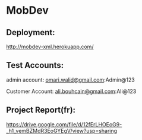 # MobDev

## Deployment: 
http://mobdev-xml.herokuapp.com/

## Test Accounts:
admin account: omari.walid@gmail.com:Admin@123

Customer Account: ali.bouhcain@gmail.com:Ali@123

## Project Report(fr):
https://drive.google.com/file/d/12fErLHOEoG9-_h1_vemBZMdR3EoGYEgV/view?usp=sharing
